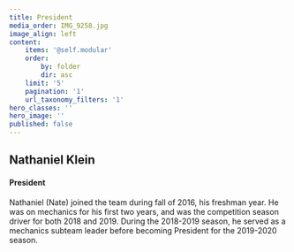 ```yaml
---
title: President
media_order: IMG_9258.jpg
image_align: left
content:
    items: '@self.modular'
    order:
        by: folder
        dir: asc
    limit: '5'
    pagination: '1'
    url_taxonomy_filters: '1'
hero_classes: ''
hero_image: ''
published: false
---
```


## Nathaniel Klein
#### President
Nathaniel (Nate) joined the team during fall of 2016, his freshman year. He was on mechanics for his first two years, and was the competition season driver for both 2018 and 2019. During the 2018-2019 season, he served as a mechanics subteam leader before becoming President for the 2019-2020 season.